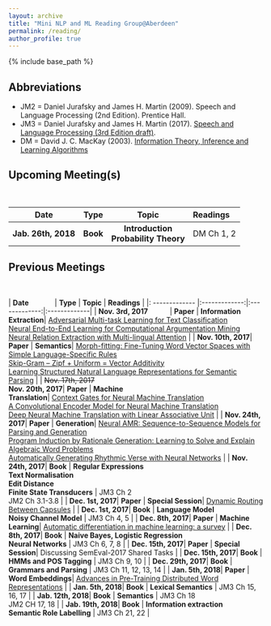 ```yaml
---
layout: archive
title: "Mini NLP and ML Reading Group@Aberdeen"
permalink: /reading/
author_profile: true
---
```


{% include base_path %}

## Abbreviations

* JM2 = Daniel Jurafsky and James H. Martin (2009). Speech and Language Processing (2nd Edition). Prentice Hall.
* JM3 = Daniel Jurafsky and James H. Martin (2017). [Speech and Language Processing (3rd Edition draft)](https://web.stanford.edu/~jurafsky/slp3/).
* DM = David J. C. MacKay (2003). [Information Theory, Inference and Learning Algorithms](http://www.inference.org.uk/mackay/itila/)

## Upcoming Meeting(s)

<br/>

| **Date**       | **Type** | **Topic**  | **Readings**  |
| ------------- |:-------------:|:-------------:|:-------------|
| **Jab. 26th, 2018**| **Book** | **Introduction**<br/>**Probability Theory**| DM Ch 1, 2 |


## Previous Meetings

<br/>

| **Date**&nbsp;&nbsp;&nbsp;&nbsp;&nbsp;&nbsp;&nbsp;&nbsp;&nbsp;&nbsp;&nbsp;&nbsp;       | **Type** | **Topic**  | **Readings**  |
|: ------------- |:-------------:|:-------------:|:-------------|
| **Nov. 3rd, 2017** &nbsp;&nbsp;&nbsp;&nbsp;&nbsp;&nbsp;&nbsp;&nbsp;&nbsp;&nbsp;| **Paper** | **Information<br/>Extraction**| [Adversarial Multi-task Learning for Text Classification](https://arxiv.org/pdf/1704.05742.pdf)<br />[Neural End-to-End Learning for Computational Argumentation Mining](https://www.ukp.tu-darmstadt.de/fileadmin/user_upload/FSP/acl_arg_min_frame2017_4.pdf)<br />[Neural Relation Extraction with Multi-lingual Attention](http://nlp.csai.tsinghua.edu.cn/~lyk/publications/acl2017_mnre.pdf) |
| **Nov. 10th, 2017**| **Paper** | **Semantics**| [Morph-fitting: Fine-Tuning Word Vector Spaces with Simple Language-Specific Rules](http://mi.eng.cam.ac.uk/~sjy/papers/vmro17.pdf)<br />[Skip-Gram – Zipf + Uniform = Vector Additivity](http://www.aclweb.org/anthology/P17-1007)<br />[Learning Structured Natural Language Representations for Semantic Parsing](http://aclweb.org/anthology/P17-1005) |
| ~~Nov. 17th, 2017~~<br/>**Nov. 20th, 2017**| **Paper** | **Machine<br/>Translation**| [Context Gates for Neural Machine Translation](http://www.aclweb.org/anthology/Q17-1007)<br />[A Convolutional Encoder Model for Neural Machine Translation](http://www.aclweb.org/anthology/P17-1012)<br />[Deep Neural Machine Translation with Linear Associative Unit](http://www.aclweb.org/anthology/P17-1013) |
| **Nov. 24th, 2017**| **Paper** | **Generation**| [Neural AMR: Sequence-to-Sequence Models for Parsing and Generation](https://arxiv.org/pdf/1704.08381.pdf)<br />[Program Induction by Rationale Generation: Learning to Solve and Explain Algebraic Word Problems](http://www.aclweb.org/anthology/P17-1015)<br />[Automatically Generating Rhythmic Verse with Neural Networks](http://www.aclweb.org/anthology/P17-1016) |
| **Nov. 24th, 2017**| **Book** | **Regular Expressions <br/> Text Normalisation <br/> Edit Distance <br/> Finite State Transducers** | JM3 Ch 2 <br/> JM2 Ch 3.1-3.8 |
| **Dec. 1st, 2017**| **Paper** | **Special Session**| [Dynamic Routing Between Capsules](https://arxiv.org/pdf/1710.09829.pdf) |
| **Dec. 1st, 2017**| **Book** | **Language Model <br/> Noisy Channel Model** | JM3 Ch 4, 5 |
| **Dec. 8th, 2017**| **Paper** | **Machine Learning**| [Automatic differentiation in machine learning: a survey](https://arxiv.org/pdf/1502.05767.pdf) |
| **Dec. 8th, 2017**| **Book** | **Naive Bayes, Logistic Regression <br/> Neural Networks** | JM3 Ch 6, 7, 8 |
| **Dec. 15th, 2017**| **Paper** | **Special Session**| Discussing SemEval-2017 Shared Tasks |
| **Dec. 15th, 2017**| **Book** | **HMMs and POS Tagging** | JM3 Ch 9, 10 |
| **Dec. 29th, 2017**| **Book** | **Grammars and Parsing** | JM3 Ch 11, 12, 13, 14 |
| **Jan. 5th, 2018**| **Paper** | **Word Embeddings**| [Advances in Pre-Training Distributed Word Representations](https://arxiv.org/pdf/1712.09405.pdf) |
| **Jan. 5th, 2018**| **Book** | **Lexical Semantics** | JM3 Ch 15, 16, 17 |
| **Jab. 12th, 2018**| **Book** | **Semantics** | JM3 Ch 18<br/>JM2 CH 17, 18 |
| **Jab. 19th, 2018**| **Book** | **Information extraction <br/> Semantic Role Labelling** | JM3 Ch 21, 22 |

